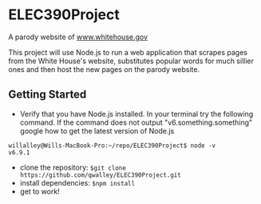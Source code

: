 # ELEC390Project

A parody website of www.whitehouse.gov

This project will use Node.js to run a web application that scrapes pages from the White House's website, substitutes popular
words for much sillier ones and then host the new pages on the parody website.

## Getting Started
* Verify that you have Node.js installed. In your terminal try the following command. If the command does not output "v6.something.something" google how to get the latest version of Node.js
~~~~
willalley@Wills-MacBook-Pro:~/repo/ELEC390Project$ node -v
v6.9.1
~~~~
* clone the repository: `$git clone https://github.com/qwalley/ELEC390Project.git`
* install dependencies: `$npm install`
* get to work!

